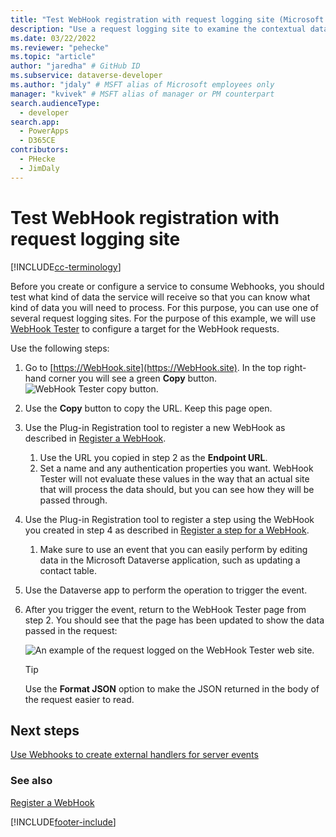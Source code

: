```yaml
---
title: "Test WebHook registration with request logging site (Microsoft Dataverse) | Microsoft Docs" # Intent and product brand in a unique string of 43-59 chars including spaces
description: "Use a request logging site to examine the contextual data passed with a WebHook." # 115-145 characters including spaces. This abstract displays in the search result.
ms.date: 03/22/2022
ms.reviewer: "pehecke"
ms.topic: "article"
author: "jaredha" # GitHub ID
ms.subservice: dataverse-developer
ms.author: "jdaly" # MSFT alias of Microsoft employees only
manager: "kvivek" # MSFT alias of manager or PM counterpart
search.audienceType: 
  - developer
search.app: 
  - PowerApps
  - D365CE
contributors:
  - PHecke
  - JimDaly
---
```

# Test WebHook registration with request logging site

[!INCLUDE[cc-terminology](includes/cc-terminology.md)]

Before you create or configure a service to consume Webhooks, you should test what kind of data the service will receive so that you can know what kind of data you will need to process. For this purpose, you can use one of several request logging sites. For the purpose of this example, we will use [WebHook Tester](https://WebHook.site) to configure a target for the WebHook requests.

Use the following steps:

1. Go to [https://WebHook.site](https://WebHook.site). In the top right-hand corner you will see a green **Copy** button.
    ![WebHook Tester copy button.](media/WebHook-tester-copy-button.png)
1. Use the **Copy** button to copy the URL. Keep this page open.
1. Use the Plug-in Registration tool to register a new WebHook as described in [Register a WebHook](register-web-hook.md). 
    1. Use the URL you copied in step 2 as the **Endpoint URL**. 
    1. Set a name and any authentication properties you want. WebHook Tester will not evaluate these values in the way that an actual site that will process the data should, but you can see how they will be passed through.
1. Use the Plug-in Registration tool to register a step using the WebHook you created in step 4 as described in [Register a step for a WebHook](register-web-hook.md#register-a-step-for-a-webhook). 
    1. Make sure to use an event that you can easily perform by editing data in the Microsoft Dataverse application, such as updating a contact table.
1. Use the Dataverse app to perform the operation to trigger the event.
1. After you trigger the event, return to the WebHook Tester page from step 2. You should see that the page has been updated to show the data passed in the request:

    ![An example of the request logged on the WebHook Tester web site.](media/WebHook-tester-example.png)

    > [!TIP]
    > Use the **Format JSON** option to make the JSON returned in the body of the request easier to read.

## Next steps

[Use Webhooks to create external handlers for server events](use-webhooks.md)

### See also
[Register a WebHook](register-web-hook.md)

[!INCLUDE[footer-include](../../includes/footer-banner.md)]